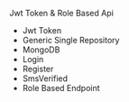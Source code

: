 Jwt Token & Role Based Api

- Jwt Token
- Generic Single Repository
- MongoDB
- Login
- Register
- SmsVerified
- Role Based Endpoint
